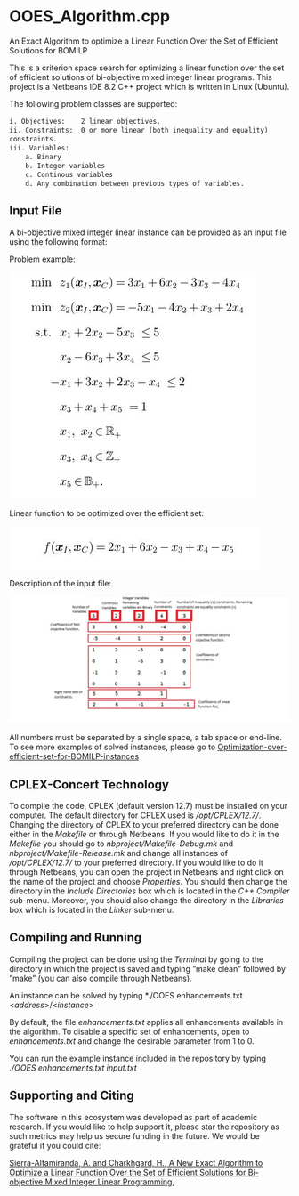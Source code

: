 # OOES_Algorithm.cpp
An Exact Algorithm to optimize a Linear Function Over the Set of Efficient Solutions for BOMILP

This is a criterion space search for optimizing a linear function over the set of efficient solutions of bi-objective mixed integer linear programs. This project is a Netbeans IDE 8.2 C++ project which is written in Linux (Ubuntu).

The following problem classes are supported:

    i. Objectives:    2 linear objectives.
    ii. Constraints:  0 or more linear (both inequality and equality) constraints.
    iii. Variables:
        a. Binary
        b. Integer variables
        c. Continous variables
        d. Any combination between previous types of variables.

## Input File
A bi-objective mixed integer linear instance can be provided as an input file using the following format:

Problem example:

![Images](/Images/Example.jpg)

Linear function to be optimized over the efficient set:

![Images](/Images/Obj_fun_example.jpg)

Description of the input file:

![Images](/Images/Input%20File.jpg)

All numbers must be separated by a single space, a tab space or end-line. To see more examples of solved instances, please go to [Optimization-over-efficient-set-for-BOMILP-instances](https://github.com/alvsierra286/Optimization-over-efficient-set-for-BOMILP-instances.git)

## CPLEX-Concert Technology
To compile the code, CPLEX (default version 12.7) must be installed on your computer. The default directory for CPLEX used is */opt/CPLEX/12.7/*. Changing the directory of CPLEX to your preferred directory can be done either in the *Makefile* or through Netbeans. If you would like to do it in the *Makefile* you should go to *nbproject/Makefile-Debug.mk* and *nbproject/Makefile-Release.mk* and change all instances of */opt/CPLEX/12.7/* to your preferred directory. If you would like to do it through Netbeans, you can open the project in Netbeans and right click on the name of the project and choose *Properties*. You should then change the directory in the *Include Directories* box which is located in the *C++ Compiler* sub-menu. Moreover, you should also change the directory in the *Libraries* box which is located in the *Linker* sub-menu.

## Compiling and Running
Compiling the project can be done using the *Terminal* by going to the directory in which the project is saved and typing ”make clean” followed by ”make” (you can also compile through Netbeans).

An instance can be solved by typing
*./OOES enhancements.txt <*address*>/<*instance*>

By default, the file *enhancements.txt* applies all enhancements available in the algorithm. To disable a specific set of enhancements, open to *enhancements.txt* and change the desirable parameter from 1 to 0.

You can run the example instance included in the repository by typing
*./OOES enhancements.txt input.txt*

## Supporting and Citing
The software in this ecosystem was developed as part of academic research. If you would like to help support it, please star the repository as such metrics may help us secure funding in the future. We would be grateful if you could cite:

[Sierra-Altamiranda, A. and Charkhgard, H., A New Exact Algorithm to Optimize a Linear Function Over the Set of Efficient Solutions for Bi-objective Mixed Integer Linear Programming.](http://www.optimization-online.org/DB_FILE/2017/10/6262.pdf)
